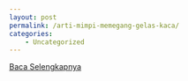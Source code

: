 ```yaml
---
layout: post
permalink: /arti-mimpi-memegang-gelas-kaca/
categories:
    - Uncategorized
---
```


[Baca Selengkapnya](/02)